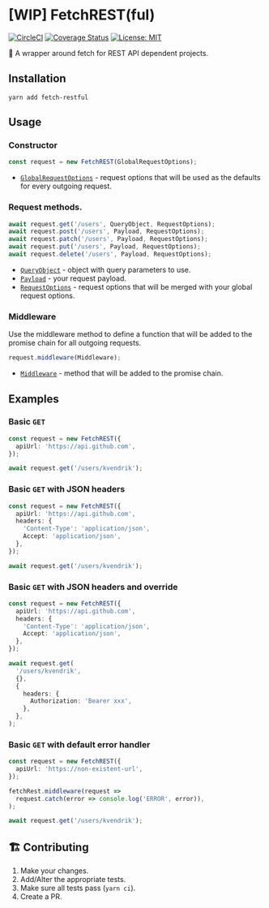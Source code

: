 # [WIP] FetchREST(ful)

[![CircleCI](https://circleci.com/gh/kvendrik/fetch-restful.svg?style=svg)](https://circleci.com/gh/kvendrik/fetch-restful)
[![Coverage Status](https://coveralls.io/repos/github/kvendrik/fetch-restful/badge.svg?branch=master)](https://coveralls.io/github/kvendrik/fetch-restful?branch=master)
[![License: MIT](https://img.shields.io/badge/License-MIT-yellow.svg)](https://opensource.org/licenses/MIT)

🚀 A wrapper around fetch for REST API dependent projects.

## Installation

```
yarn add fetch-restful
```

## Usage

### Constructor

```ts
const request = new FetchREST(GlobalRequestOptions);
```

* [`GlobalRequestOptions`](https://github.com/kvendrik/fetch-restful/blob/master/src/FetchREST.ts#L41) - request options that will be used as the defaults for every outgoing request.

### Request methods.

```ts
await request.get('/users', QueryObject, RequestOptions);
await request.post('/users', Payload, RequestOptions);
await request.patch('/users', Payload, RequestOptions);
await request.put('/users', Payload, RequestOptions);
await request.delete('/users', Payload, RequestOptions);
```

* [`QueryObject`](https://github.com/kvendrik/fetch-rest/blob/master/src/queryObjectToString.ts#L1) - object with query parameters to use.
* [`Payload`](https://github.com/kvendrik/fetch-rest/blob/master/src/FetchREST.ts#L4) - your request payload.
* [`RequestOptions`](https://github.com/kvendrik/fetch-restful/blob/master/src/FetchREST.ts#L18) - request options that will be merged with your global request options.

### Middleware

Use the middleware method to define a function that will be added to the promise chain for all outgoing requests.

```ts
request.middleware(Middleware);
```

* [`Middleware`](https://github.com/kvendrik/fetch-restful/blob/master/src/FetchREST.ts#L45) - method that will be added to the promise chain.

## Examples

### Basic `GET`

```ts
const request = new FetchREST({
  apiUrl: 'https://api.github.com',
});

await request.get('/users/kvendrik');
```

### Basic `GET` with JSON headers

```ts
const request = new FetchREST({
  apiUrl: 'https://api.github.com',
  headers: {
    'Content-Type': 'application/json',
    Accept: 'application/json',
  },
});

await request.get('/users/kvendrik');
```

### Basic `GET` with JSON headers and override

```ts
const request = new FetchREST({
  apiUrl: 'https://api.github.com',
  headers: {
    'Content-Type': 'application/json',
    Accept: 'application/json',
  },
});

await request.get(
  '/users/kvendrik',
  {},
  {
    headers: {
      Authorization: 'Bearer xxx',
    },
  },
);
```

### Basic `GET` with default error handler

```ts
const request = new FetchREST({
  apiUrl: 'https://non-existent-url',
});

fetchRest.middleware(request =>
  request.catch(error => console.log('ERROR', error)),
);

await request.get('/users/kvendrik');
```

## 🏗 Contributing

1.  Make your changes.
2.  Add/Alter the appropriate tests.
3.  Make sure all tests pass (`yarn ci`).
4.  Create a PR.
